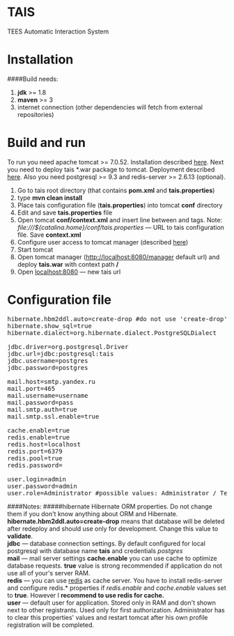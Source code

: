 TAIS
====

TEES Automatic Interaction System

Installation
============
####Build needs:
1. <b>jdk</b> >= 1.8<br />
2. <b>maven</b> >= 3<br />
3. internet connection (other dependencies will fetch from external repositories)

Build and run
===
To run you need apache tomcat >= 7.0.52. Installation described <a href="http://tomcat.apache.org/tomcat-7.0-doc/appdev/installation.html">here</a>. Next you need to deploy tais *.war package to tomcat. Deployment described <a href="https://tomcat.apache.org/tomcat-7.0-doc/appdev/deployment.html">here</a>. Also you need postgresql >= 9.3 and redis-server >= 2.6.13 (optional).<br />
1. Go to tais root directory (that contains <b>pom.xml</b> and <b>tais.properties</b>)<br />
2. type <b>mvn clean install</b><br />
2. Place tais configuration file (<b>tais.properties</b>) into tomcat <b>conf</b> directory<br />
3. Edit and save <b>tais.properties</b> file<br />
4. Open tomcat <b>conf/context.xml</b> and insert line <i><Environment name="tais.config" value="file:///${catalina.home}/conf/tais.properties" type="java.net.URI"/></i> between <Context> and </Context> tags. Note: <i>file:///${catalina.home}/conf/tais.properties</i> — URL to tais configuration file. Save <b>context.xml</b><br />
5. Configure user access to tomcat manager (described <a href=http://tomcat.apache.org/tomcat-7.0-doc/manager-howto.html>here</a>)<br />
6. Start tomcat<br />
7. Open tomcat manager (<a href=http://localhost:8080/manager>http://localhost:8080/manager</a> default url) and deploy <b>tais.war</b> with context path <b>/</b><br />
8. Open <a href=localhost:8080>localhost:8080</a> — new tais url<br />

Configuration file
==================
<pre>
hibernate.hbm2ddl.auto=create-drop #do not use 'create-drop' value in production. It deletes all the database!!! Recommended value is 'validate'
hibernate.show_sql=true
hibernate.dialect=org.hibernate.dialect.PostgreSQLDialect

jdbc.driver=org.postgresql.Driver
jdbc.url=jdbc:postgresql:tais
jdbc.username=postgres
jdbc.password=postgres

mail.host=smtp.yandex.ru
mail.port=465
mail.username=username
mail.password=pass
mail.smtp.auth=true
mail.smtp.ssl.enable=true

cache.enable=true
redis.enable=true
redis.host=localhost
redis.port=6379
redis.pool=true
redis.password=

user.login=admin
user.password=admin
user.role=Administrator #possible values: Administrator / Teacher / Student
</pre>

####Notes:
#####hibernate
Hibernate ORM properties. Do not change them if you don't know anything about ORM and Hibernate.<br />
<b>hibernate.hbm2ddl.auto=create-drop</b> means that database will be deleted after redeploy and should use only for development.
Change this value to <b>validate</b>.<br>
<b>jdbc</b> — database connection settings. By default configured for local postgresql with database name <b>tais</b> and credentials <i>postgres</i><br />
<b>mail</b> — mail server settings
<b>cache.enable</b> you can use cache to optimize database requests. <b>true</b> value is strong recommended if application do not use all of your's server RAM.<br />
<b>redis</b> — you can use <a href=http://redis.io/>redis</a> as cache server. You have to install redis-server and configure redis.* properties if <i>redis.enable</i> and <i>cache.enable</i> values set to <b>true</b>. However I <b>recommend to use redis for cache.</b><br />
<b>user</b> — default user for application. Stored only in RAM and don't shown next to other registrants. Used only for first authorization. Administrator has to clear this properties' values and restart tomcat after his own profile registration will be completed.